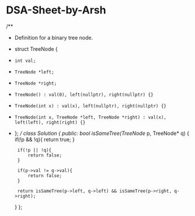 # DSA-Sheet-by-Arsh

/**
 * Definition for a binary tree node.
 * struct TreeNode {
 *     int val;
 *     TreeNode *left;
 *     TreeNode *right;
 *     TreeNode() : val(0), left(nullptr), right(nullptr) {}
 *     TreeNode(int x) : val(x), left(nullptr), right(nullptr) {}
 *     TreeNode(int x, TreeNode *left, TreeNode *right) : val(x), left(left), right(right) {}
 * };
 */
class Solution {
public:
    bool isSameTree(TreeNode* p, TreeNode* q) {
        if(!p && !q){
            return true;
        }
        
        if(!p || !q){
            return false;
        }
        
        if(p->val != q->val){
            return false;
        }
        
        return isSameTree(p->left, q->left) && isSameTree(p->right, q->right);
        
    }
};
